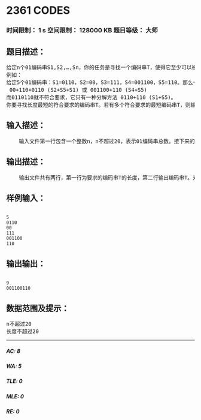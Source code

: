 # 2361 CODES   
### 时间限制： 1 s     空间限制： 128000 KB     题目等级： 大师  
## 题目描述：  

<pre>
给定n个01编码串S1,S2,…,Sn，你的任务是寻找一个编码串T，使得它至少可以被分解为两种不同的Si的排列。
例如：
给定5个01编码串：S1=0110，S2=00，S3=111，S4=001100，S5=110。那么一个符合要求的编码串T是：001100110，它有以下两种分解方法：
 00+110+0110 (S2+S5+S1) 或 001100+110 (S4+S5)
而0110110就不符合要求，它只有一种分解方法 0110+110 (S1+S5)。
你要寻找长度最短的符合要求的编码串T。若有多个符合要求的最短编码串T，则输出字典顺序最小的。
</pre>
  
  
## 输入描述：  

<pre>
    输入文件第一行包含一个整数n，n不超过20，表示01编码串总数。接下来的n行每行给出一个长度不超过20的01编码串。
</pre>
  
  
## 输出描述：  

<pre>
    输出文件共有两行，第一行为要求的编码串T的长度，第二行输出编码串T。对所有的测试数据，问题总有解。
</pre>
  
  
## 样例输入：  

<pre><code>
5
0110
00
111
001100
110
</code></pre>
  
  
## 输出输出：  

<pre><code>
9
001100110
</code></pre>
  
  
## 数据范围及提示：  

<pre>
n不超过20
长度不超过20
</pre>
  
  
***  

##### AC: 8  
##### WA: 5  
##### TLE: 0  
##### MLE: 0  
##### RE: 0  
